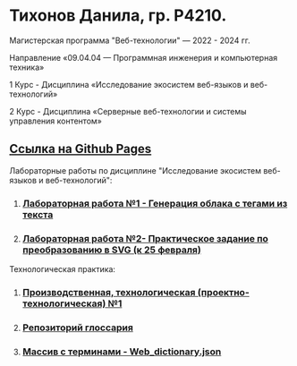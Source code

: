 # Тихонов Данила, гр. Р4210.
Магистерская программа "Веб-технологии" — 2022 - 2024 гг.  

Направление «09.04.04 — Программная инженерия и компьютерная техника» 

1 Курс - Дисциплина «Исследование экосистем веб-языков и веб-технологий» 

2 Курс - Дисциплина «Серверные веб-технологии и системы управления контентом» 

## [Ссылка на Github Pages](https://TikhonovDanila.github.io/itmo_laboratory_work/)
Лабораторные работы по дисциплине "Исследование экосистем веб-языков и веб-технологий":
1. ### [Лабораторная работа №1 - Генерация облака с тегами из текста](https://TikhonovDanila.github.io/itmo_laboratory_work/2022_01dec/)
2. ### [Лабораторная работа №2- Практическое задание по преобразованию в SVG (к 25 февраля)](https://TikhonovDanila.github.io/itmo_laboratory_work/2023_25feb/)
Технологическая практика:
1. ### [Производственная, технологическая (проектно-технологическая) №1](https://TikhonovDanila.github.io/itmo_laboratory_work/2023_dec/)
2. ### [Репозиторий глоссария](https://github.com/TikhonovDanila/web_dictionary/tree/main)
3. ### [Массив с терминами - Web_dictionary.json](https://TikhonovDanila.github.io/itmo_laboratory_work/2023_18dec/web_dictionary.json)